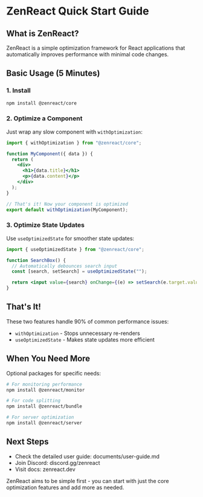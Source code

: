 # ZenReact Quick Start Guide

## What is ZenReact?

ZenReact is a simple optimization framework for React applications that automatically improves performance with minimal code changes.

## Basic Usage (5 Minutes)

### 1. Install

```bash
npm install @zenreact/core
```

### 2. Optimize a Component

Just wrap any slow component with `withOptimization`:

```jsx
import { withOptimization } from "@zenreact/core";

function MyComponent({ data }) {
  return (
    <div>
      <h1>{data.title}</h1>
      <p>{data.content}</p>
    </div>
  );
}

// That's it! Now your component is optimized
export default withOptimization(MyComponent);
```

### 3. Optimize State Updates

Use `useOptimizedState` for smoother state updates:

```jsx
import { useOptimizedState } from "@zenreact/core";

function SearchBox() {
  // Automatically debounces search input
  const [search, setSearch] = useOptimizedState("");

  return <input value={search} onChange={(e) => setSearch(e.target.value)} />;
}
```

## That's It!

These two features handle 90% of common performance issues:

- `withOptimization` - Stops unnecessary re-renders
- `useOptimizedState` - Makes state updates more efficient

## When You Need More

Optional packages for specific needs:

```bash
# For monitoring performance
npm install @zenreact/monitor

# For code splitting
npm install @zenreact/bundle

# For server optimization
npm install @zenreact/server
```

## Next Steps

- Check the detailed user guide: documents/user-guide.md
- Join Discord: discord.gg/zenreact
- Visit docs: zenreact.dev

ZenReact aims to be simple first - you can start with just the core optimization features and add more as needed.
